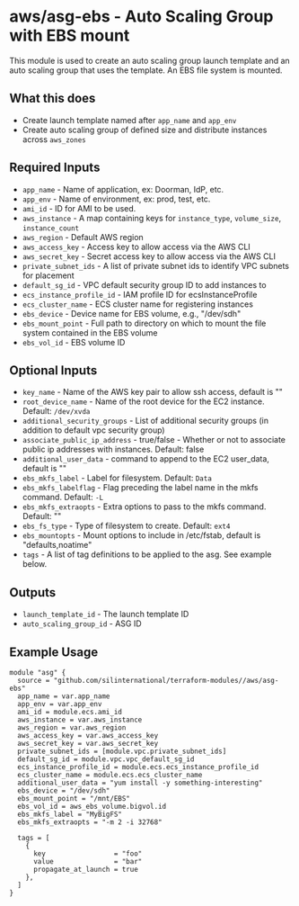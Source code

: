 # aws/asg-ebs - Auto Scaling Group with EBS mount
This module is used to create an auto scaling group launch template and
an auto scaling group that uses the template.  An EBS file system is mounted.

## What this does

 - Create launch template named after `app_name` and `app_env`
 - Create auto scaling group of defined size and distribute instances across `aws_zones`

## Required Inputs

 - `app_name` - Name of application, ex: Doorman, IdP, etc.
 - `app_env` - Name of environment, ex: prod, test, etc.
 - `ami_id` - ID for AMI to be used.
 - `aws_instance` - A map containing keys for `instance_type`, `volume_size`, `instance_count`
 - `aws_region` - Default AWS region
 - `aws_access_key` - Access key to allow access via the AWS CLI
 - `aws_secret_key` - Secret access key to allow access via the AWS CLI
 - `private_subnet_ids` - A list of private subnet ids to identify VPC subnets for placement
 - `default_sg_id` - VPC default security group ID to add instances to
 - `ecs_instance_profile_id` - IAM profile ID for ecsInstanceProfile
 - `ecs_cluster_name` - ECS cluster name for registering instances
 - `ebs_device` - Device name for EBS volume, e.g., "/dev/sdh"
 - `ebs_mount_point` - Full path to directory on which to mount the file system contained in the EBS volume
 - `ebs_vol_id` - EBS volume ID

## Optional Inputs

 - `key_name` - Name of the AWS key pair to allow ssh access, default is ""
 - `root_device_name` - Name of the root device for the EC2 instance. Default: `/dev/xvda`
 - `additional_security_groups` - List of additional security groups (in addition to default vpc security group)
 - `associate_public_ip_address` - true/false - Whether or not to associate public ip addresses with instances. Default: false
 - `additional_user_data` - command to append to the EC2 user\_data, default is ""
 - `ebs_mkfs_label` - Label for filesystem. Default: `Data`
 - `ebs_mkfs_labelflag` - Flag preceding the label name in the mkfs command. Default: `-L`
 - `ebs_mkfs_extraopts` - Extra options to pass to the mkfs command. Default: ""
 - `ebs_fs_type` - Type of filesystem to create. Default: `ext4`
 - `ebs_mountopts` - Mount options to include in /etc/fstab, default is "defaults,noatime"
 - `tags` - A list of tag definitions to be applied to the asg. See example below.

## Outputs

 - `launch_template_id` - The launch template ID
 - `auto_scaling_group_id` - ASG ID

## Example Usage

```hcl
module "asg" {
  source = "github.com/silinternational/terraform-modules//aws/asg-ebs"
  app_name = var.app_name
  app_env = var.app_env
  ami_id = module.ecs.ami_id
  aws_instance = var.aws_instance
  aws_region = var.aws_region
  aws_access_key = var.aws_access_key
  aws_secret_key = var.aws_secret_key
  private_subnet_ids = [module.vpc.private_subnet_ids]
  default_sg_id = module.vpc.vpc_default_sg_id
  ecs_instance_profile_id = module.ecs.ecs_instance_profile_id
  ecs_cluster_name = module.ecs.ecs_cluster_name
  additional_user_data = "yum install -y something-interesting"
  ebs_device = "/dev/sdh"
  ebs_mount_point = "/mnt/EBS"
  ebs_vol_id = aws_ebs_volume.bigvol.id
  ebs_mkfs_label = "MyBigFS"
  ebs_mkfs_extraopts = "-m 2 -i 32768"

  tags = [
    {
      key                 = "foo"
      value               = "bar"
      propagate_at_launch = true
    },
  ]
}
```
